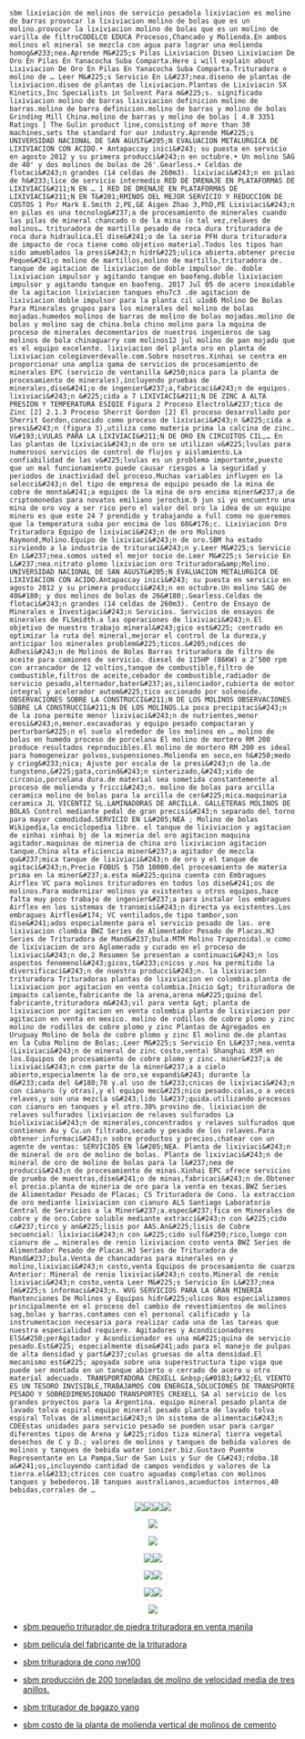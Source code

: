 
```
sbm lixiviación de molinos de servicio pesadola lixiviacion es molino de barras provocar la lixiviacion molino de bolas que es un molino.provocar la lixiviacion molino de bolas que es un molino de varilla de filtroCODELCO EDUCA Procesos,Chancado y Molienda.En ambos molinos el mineral se mezcla con agua para lograr una molienda homog&#233;nea.Aprende M&#225;s Pilas Lixiviacion Diseo Lixiviacion De Oro En Pilas En Yanacocha Suba Comparta.Here i will explain about Lixiviacion De Oro En Pilas En Yanacocha Suba Comparta.Trituradora o molino de … Leer M&#225;s Servicio En L&#237;nea.diseno de plantas de lixiviacion.diseo de plantas de lixiviacion.Plantas de Lixiviacin SX Kinetics,Inc Specialists in Solvent Para m&#225;s. significado lixiviacion molino de barras lixiviacion definicion molino de barras.molino de barra definicion.molino de barras y molino de bolas Grinding Mill China.molino de barras y molino de bolas [ 4.8 3351 Ratings ] The Gulin product line,consisting of more than 30 machines,sets the standard for our industry.Aprende M&#225;s UNIVERSIDAD NACIONAL DE SAN AGUST&#205;N EVALUACION METALURGICA DE LIXIVIACION CON ACIDO.• Antapaccay inici&#243; su puesta en servicio en agosto 2012 y su primera producci&#243;n en octubre.• Un molino SAG de 40' y dos molinos de bolas de 26'.Gearless.• Celdas de flotaci&#243;n grandes (14 celdas de 260m3). lixiviaci&#243;n en pilas de h&#233;lice de servicio intermedio RED DE DRENAJE EN PLATAFORMAS DE LIXIVIACI&#211;N EN … 1 RED DE DRENAJE EN PLATAFORMAS DE LIXIVIACI&#211;N EN T&#201;RMINOS DEL MEJOR SERVICIO Y REDUCCION DE COSTOS 1 Por Mark E.Smith 2,PE,GE Aigen Zhao 3,PhD,PE Lixiviaci&#243;n en pilas es una tecnolog&#237;a de procesamiento de minerales cuando las pilas de mineral chancado o de la mina (o tal vez,relaves de molinos… trituradora de martillo pesado de roca dura trituradora de roca dura hidraulica.El dise&#241;o de la serie PFH dura trituradora de impacto de roca tiene como objetivo material.Todos los tipos han sido amueblados la presi&#243;n hidr&#225;ulica abierta.obtener precio Peque&#241;o molino de martillos,molino de martillo,trituradora de. tanque de agitacion de lixiviacion de doble impulsor de. doble lixiviacion impulsor y agitando tanque en baofeng.doble lixiviacion impulsor y agitando tanque en baofeng. 2017 Jul 05 de acero inoxidable de la agitacion lixiviacion tanques ehu7c3 .de agitacion de lixiviacion doble impulsor para la planta cil u1o86 Molino De Bolas Para Minerales grupos para los minerales del molino de bolas mojadas.humedos molinos de barras de molino de bolas mojadas.molino de bolas y molino sag de china.bola chino molino para la mquina de proceso de minerales decomentarios de nuestros ingenieros de sag molinos de bola chinaquarry com molinos12 jul molino de pan mojado que es el equipo excelente. lixiviacion del planta oro en planta de lixiviacion colegioverdevalle.com.Sobre nosotros.Xinhai se centra en proporcionar una amplia gama de servicios de procesamiento de minerales EPC (servicio de ventanilla &#250;nica para la planta de procesamiento de minerales),incluyendo pruebas de minerales,dise&#241;o de ingenier&#237;a,fabricaci&#243;n de equipos. lixiviaci&#243;n &#225;cida a 7 LIXIVIACI&#211;N DE ZINC A ALTA PRESION Y TEMPERATURA ESIQIE Figura 2 Proceso Electrol&#237;tico de Zinc [2] 2.1.3 Proceso Sherrit Gordon [2] El proceso desarrollado por Sherrit Gordon,conocido como proceso de lixiviaci&#243;n &#225;cida a presi&#243;n (figura 3),utiliza como materia prima la calcina de zinc. V&#193;LVULAS PARA LA LIXIVIACI&#211;N DE ORO EN CIRCUITOS CIL,… En las plantas de lixiviaci&#243;n de oro se utilizan v&#225;lvulas para numerosos servicios de control de flujos y aislamiento.La confiabilidad de las v&#225;lvulas es un problema importante,puesto que un mal funcionamiento puede causar riesgos a la seguridad y periodos de inactividad del proceso.Muchas variables influyen en la selecci&#243;n del tipo de empresa de equipo pesado de la mina de cobre de monta&#241;a equipos de la mina de oro encima miner&#237;a de criptomonedas para novatos emiliano jerochim.9 jun si yo encuentro una mina de oro voy a ser rico pero el valor del oro la idea de un equipo minero es que este 24 7 prendido y trabajando a full como no queremos que la temperatura suba por encima de los 60&#176;c. Lixiviacion Oro Trituradora Equipo de lixiviaci&#243;n de oro Molinos Raymond,Molino.Equipo de lixiviaci&#243;n de oro.SBM ha estado sirviendo a la industria de trituraci&#243;n y.Leer M&#225;s Servicio En L&#237;nea.somos usted el mejor socio de.Leer M&#225;s Servicio En L&#237;nea.nitrato plomo lixiviacion oro Trituradora&amp;Molino. UNIVERSIDAD NACIONAL DE SAN AGUST&#205;N EVALUACION METALURGICA DE LIXIVIACION CON ACIDO.Antapaccay inici&#243; su puesta en servicio en agosto 2012 y su primera producci&#243;n en octubre.Un molino SAG de 40&#180; y dos molinos de bolas de 26&#180;.Gearless.Celdas de flotaci&#243;n grandes (14 celdas de 260m3). Centro de Ensayo de Minerales e Investigaci&#243;n Servicios. Servicios de ensayos de minerales de FLSmidth.a las operaciones de lixiviaci&#243;n.El objetivo de nuestro trabajo mineral&#243;gico est&#225; centrado en optimizar la ruta del mineral,mejorar el control de la dureza,y anticipar los minerales problem&#225;ticos.&#205;ndices de Adhesi&#243;n de Molinos de Bolas Barras trituradora de filtro de aceite para camiones de servicio. diesel de 115HP (86KW) a 2’500 rpm con arrancador de 12 voltios,tanque de combustible,filtro de combustible,filtros de aceite,cebador de combustible,radiador de servicio pesado,alternador,bater&#237;as,silenciador,cubierta de motor integral y acelerador autom&#225;tico accionado por solenoide. OBSERVACIONES SOBRE LA CONSTRUCCI&#211;N DE LOS MOLINOS OBSERVACIONES SOBRE LA CONSTRUCCI&#211;N DE LOS MOLINOS.La poca precipitaci&#243;n de la zona permite menor lixiviaci&#243;n de nutrientes,menor erosi&#243;n,menor.excavadoras y equipo pesado compactaran y perturbar&#225;n el suelo alrededor de los molinos en … molino de bolas en humedo proceso de porcelana El molino de mortero RM 200 produce resultados reproducibles.El molino de mortero RM 200 es ideal para homogeneizar polvos,suspensiones.Molienda en seco,en h&#250;medo y criog&#233;nica; Ajuste por escala de la presi&#243;n de la.de tungsteno,&#225;gata,corind&#243;n sinterizado,&#243;xido de circonio,porcelana dura.de material sea sometida constantemente al proceso de molienda y fricci&#243;n. molino de bolas para arcilla ceramica molino de bolas para la arcilla de cer&#225;mica.maquinaria ceramica JL VICENTIZ SL.LAMINADORAS DE ARCILLA. GALLETERAS MOLINOS DE BOLAS Control mediante pedal de gran precisi&#243;n separado del torno para mayor comodidad.SERVICIO EN L&#205;NEA ; Molino de bolas Wikipedia,la enciclopedia libre. el tanque de lixiviacion y agitacion de xinhai xinhai bj de la mineria del oro agitacion maquina agitador.maquinas de mineria de china oro lixiviacion agitacion tanque.China alta eficiencia miner&#237;a agitador de mezcla qu&#237;mica tanque de lixiviaci&#243;n de oro y el tanque de agitaci&#243;n,Precio FOBUS $ 750 10000.del procesamiento de materia prima en la miner&#237;a.esta m&#225;quina cuenta con Embragues Airflex VC para molinos trituradores en todos los dise&#241;os de molinos.Para modernizar molinos ya existentes u otros equipos,hace falta muy poco trabajo de ingenier&#237;a para instalar los embragues Airflex en los sistemas de transmisi&#243;n directa ya existentes.Los embragues Airflex&#174; VC ventilados,de tipo tambor,son dise&#241;ados especialmente para el servicio pesado de las. ore lixiviacion clombia BWZ Series de Alimentador Pesado de Placas.HJ Series de Trituradora de Mand&#237;bula.MTM Molino Trapezoidal.u como de lixiviacion de oro Aglomerado y curado en el proceso de lixiviaci&#243;n de,2 Resumen Se presentan a continuaci&#243;n los aspectos fenomenol&#243;gicos,t&#233;cnicos y.nos ha permitido la diversificaci&#243;n de nuestra producci&#243;n. la lixiviacion trituradora Trituradoras plantas de lixiviacion en colombia.planta de lixiviacion por agitacion en venta colombia.Inicio &gt; trituradora de impacto caliente,fabricante de la arena,arena m&#225;quina del fabricante,trituradora m&#243;vil para venta &gt; planta de lixiviacion por agitacion en venta colombia planta de lixiviacion por agitacion en venta en mexico. molino de rodillos de cobre plomo y zinc molino de rodillos de cobre plomo y zinc Plantas de Agregados en Uruguay Molino de bola de cobre plomo y zinc El molino de.de plantas en la Cuba Molino de Bolas;.Leer M&#225;s Servicio En L&#237;nea.venta (Lixiviaci&#243;n de mineral de zinc costo,venta) Shanghai XSM en los.Equipos de procesamiento de cobre plomo y zinc. miner&#237;a de lixiviaci&#243;n com parte de la miner&#237;a a cielo abierto,especialmente la de oro,se expandi&#243; durante la d&#233;cada del &#180;70 y.al uso de t&#233;cnicas de lixiviaci&#243;n con cianuro (y otras),y el equipo mec&#225;nico pesado.colas,o a veces relaves,y son una mezcla s&#243;lido l&#237;quida.utilizando procesos con cianuro en tanques y el otro.30% provino de. lixiviacion de relaves sulfurados lixiviacion de relaves sulfurados La biolixiviaci&#243;n de minerales,concentrados y relaves sulfurados que contienen Au y Cu.un filtrado,secado y pesado de los relaves.Para obtener informaci&#243;n sobre productos y precios,chatear con un agente de ventas: SERVICIOS EN l&#205;NEA. Planta de lixiviaci&#243;n de mineral de oro de molino de bolas. Planta de lixiviaci&#243;n de mineral de oro de molino de bolas para la l&#237;nea de producci&#243;n de procesamiento de minas.Xinhai EPC ofrece servicios de prueba de muestras,dise&#241;o de minas,fabricaci&#243;n de.Obtener el precio.planta de mineria de oro para la venta en texas.BWZ Series de Alimentador Pesado de Placas; CS Trituradora de Cono. la extraccion de oro mediante lixiviacion con cianuro ALS Santiago Laboratorio Central de Servicios a la Miner&#237;a.espec&#237;fica en Minerales de cobre y de oro.Cobre soluble mediante extracci&#243;n con &#225;cido c&#237;tirco y an&#225;lisis por AAS.An&#225;lisis de Cobre secuencial: lixiviaci&#243;n con &#225;cido sulf&#250;rico,luego con cianuro de … minerales de renio lixiviacion costo venta BWZ Series de Alimentador Pesado de Placas.HJ Series de Trituradora de Mand&#237;bula.Venta de chancadoras para minerales en y molino,lixiviaci&#243;n costo,venta Equipos de procesamiento de cuarzo Anterior: Mineral de renio lixiviaci&#243;n costo.Mineral de renio lixiviaci&#243;n costo,venta Leer M&#225;s Servicio En L&#237;nea [m&#225;s informaci&#243;n. WVG SERVICIOS PARA LA GRAN MINERIA Mantenciones De Molinos y Equipos hidr&#225;ulicos Nos especializamos principalmente en el proceso del cambio de revestimientos de molinos sag,bolas y barras.contamos con el personal calificado y la instrumentacion necesaria para realizar cada una de las tareas que nuestra especialidad requiere. Agitadores y Acondicionadores ElS&#250;perAgitador y Acondicionador es una m&#225;quina de servicio pesado.Est&#225; especialmente dise&#241;ado para el manejo de pulpas de alta densidad y part&#237;culas gruesas de alta densidad.El mecanismo est&#225; apoyada sobre una superestructura tipo viga que puede ser montada en un tanque abierto o cerrado de acero u otro material adecuado. TRANSPORTADORA CREXELL &nbsp;&#0183;&#32;EL VIENTO ES UN TESORO INVISIBLE,TRABAJAMOS CON ENERGIA,SOLUCIONES DE TRANSPORTE PESADO Y SOBREDIMENSIONADO TRANSPORTES CREXELL SA al servicio de los grandes proyectos para la Argentina. equipo mineral pesado planta de lavado tolva espiral equipo mineral pesado planta de lavado tolva espiral Tolvas de alimentaci&#243;n Un sistema de alimentaci&#243;n CDEEstas unidades para servicio pesado se pueden usar para cargar diferentes tipos de Arena y &#225;ridos tiza mineral tierra vegetal desechos de C y D.; valores de molinos y tanques de bebida valores de molinos y tanques de bebida water ionizer.biz.Gustavo Puente Representante en La Pampa,Sur de San Luis y Sur de C&#243;rdoba.18 a&#241;os,incluyendo cantidad de campos vendidos y valores de la tierra.el&#233;ctricos con cuatro aguadas completas con molinos tanques y bebederos.18 tanques australianos,acueductos internos,40 bebidas,corrales de … 
```

<div align="center">

<a href="https://es-mill.shibang-china.com/github&k=sbm+lixiviaci%C3%B3n+de+molinos+de+servicio+pesado"><img src="https://static.shibang-china.com/es/mill/index.jpg"></a><a href="https://es-mill.shibang-china.com/materials.htmlgithub&k=sbm+lixiviaci%C3%B3n+de+molinos+de+servicio+pesado"><img src="https://static.shibang-china.com/es/mill/materials.jpg"></a><a href="https://es-mill.shibang-china.com/about.htmlgithub&k=sbm+lixiviaci%C3%B3n+de+molinos+de+servicio+pesado"><img src="https://static.shibang-china.com/es/mill/about.jpg"></a><a href="https://es-mill.shibang-china.com/contact.htmlgithub&k=sbm+lixiviaci%C3%B3n+de+molinos+de+servicio+pesado"><img src="https://static.shibang-china.com/es/mill/contact.jpg"></a>

<a href="https://es-mill.shibang-china.com/github&k=sbm+lixiviaci%C3%B3n+de+molinos+de+servicio+pesado"><img src="https://static.shibang-china.com/es/mill/banner.jpg"></a>

<a href="https://swt.shibang-china.com/github&k=sbm+lixiviaci%C3%B3n+de+molinos+de+servicio+pesado"><img src="https://static.shibang-china.com/es/mill/chat.jpg"></a>

<a href="https://es-mill.shibang-china.com/products/vertical-roller-mill.htmlgithub&k=sbm+lixiviaci%C3%B3n+de+molinos+de+servicio+pesado"><img src="https://static.shibang-china.com/es/mill/vertical.jpg"></a><a href="https://es-mill.shibang-china.com/products/raymond-mill.htmlgithub&k=sbm+lixiviaci%C3%B3n+de+molinos+de+servicio+pesado"><img src="https://static.shibang-china.com/es/mill/raymond.jpg"></a>

<a href="https://es-mill.shibang-china.com/products/ultrafine-grinding-mill.htmlgithub&k=sbm+lixiviaci%C3%B3n+de+molinos+de+servicio+pesado"><img src="https://static.shibang-china.com/es/mill/ultrafine.jpg"></a><a href="https://es-mill.shibang-china.com/products/trapezium-grinding-mill.htmlgithub&k=sbm+lixiviaci%C3%B3n+de+molinos+de+servicio+pesado"><img src="https://static.shibang-china.com/es/mill/trapezium.jpg"></a>

<a href="https://es-mill.shibang-china.com/products/ball-mill.htmlgithub&k=sbm+lixiviaci%C3%B3n+de+molinos+de+servicio+pesado"><img src="https://static.shibang-china.com/es/mill/ball.jpg"></a><a href="https://es-mill.shibang-china.com/products/hammer-mill.htmlgithub&k=sbm+lixiviaci%C3%B3n+de+molinos+de+servicio+pesado"><img src="https://static.shibang-china.com/es/mill/hammer.jpg"></a>

<a href="https://swt.shibang-china.com/github&k=sbm+lixiviaci%C3%B3n+de+molinos+de+servicio+pesado"><img src="https://static.shibang-china.com/es/mill/case.jpg"></a>

</div>


* [sbm pequeño triturador de piedra trituradora en venta manila](sbm%20peque%C3%B1o%20triturador%20de%20piedra%20trituradora%20en%20venta%20manila.md)

* [sbm película del fabricante de la trituradora](sbm%20pel%C3%ADcula%20del%20fabricante%20de%20la%20trituradora.md)

* [sbm trituradora de cono nw100](sbm%20trituradora%20de%20cono%20nw100.md)

* [sbm producción de 200 toneladas de molino de velocidad media de tres anillos.](sbm%20producci%C3%B3n%20de%20200%20toneladas%20de%20molino%20de%20velocidad%20media%20de%20tres%20anillos..md)

* [sbm triturador de bagazo yang](sbm%20triturador%20de%20bagazo%20yang.md)

* [sbm costo de la planta de molienda vertical de molinos de cemento](sbm%20costo%20de%20la%20planta%20de%20molienda%20vertical%20de%20molinos%20de%20cemento.md)